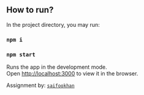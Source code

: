 ## How to run?

In the project directory, you may run:

### `npm i`

### `npm start`

Runs the app in the development mode.<br />
Open [http://localhost:3000](http://localhost:3000) to view it in the browser.

Assignment by: [`saifookhan`](https://www.github.com/saifookhan)
